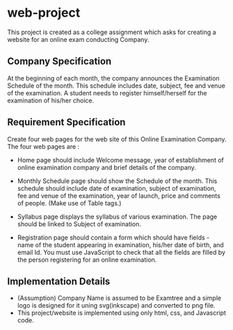 # web-project

This project is created as a college assignment which asks for creating a website for an online exam conducting Company.


## Company Specification

At the beginning of each month, the company announces the Examination Schedule of the month. 
This schedule includes date, subject, fee and venue of the examination. 
A student needs to register himself/herself for the examination of his/her choice. 


## Requirement Specification 

Create four web pages for the web site of this Online Examination Company. 
The four web pages are :

- Home page should include Welcome message, year of establishment of online
examination company and brief details of the company.

- Monthly Schedule page should show the Schedule of the month. This schedule
should include date of examination, subject of examination, fee and venue of the
examination, year of launch, price and comments of people. (Make use of Table tags.)

- Syllabus page displays the syllabus of various examination. The page should be
linked to Subject of examination.

- Registration page should contain a form which should have fields - name of the
student appearing in examination, his/her date of birth, and email Id. You must
use JavaScript to check that all the fields are filled by the person registering for an
online examination.


## Implementation Details

- (Assumption) Company Name is assumed to be Examtree and a simple logo is designed for it uning svg(inkscape) and converted to png file.
- This project/website is implemented using only html, css, and Javascript code.

